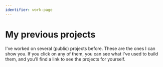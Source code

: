 ```yaml
---
identifier: work-page
---
```


# My previous projects

I've worked on several (public) projects before. These are the ones I can show you.
If you click on any of them, you can see what I've used to build them, 
and you'll find a link to see the projects for yourself.